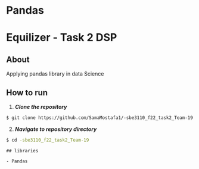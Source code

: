 # Pandas
# Equilizer - Task 2 DSP
## About
Applying  pandas library  in data Science

## How to run
1. **_Clone the repository_**

```sh
$ git clone https://github.com/SamaMostafa1/-sbe3110_f22_task2_Team-19
```
2. **_Navigate to repository directory_**
```sh
$ cd -sbe3110_f22_task2_Team-19
```
```
## libraries

- Pandas




